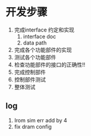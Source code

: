 # 开发步骤

1. 完成interface 约定和实现
   1. interface doc
   2. data path
2. 完成各个功能部件的实现
3. 测试各个功能部件
4. 检查功能部件的接口的正确性!!
5. 完成控制部件
6. 控制部件测试
7. 整体测试

## log

1. Irom sim err add by 4 
2. fix dram config 

